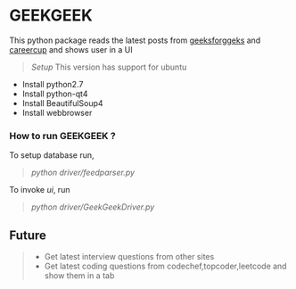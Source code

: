 # GEEKGEEK

This python package reads the  latest posts from [geeksforggeks](http://geeksforgeeks.com) and [careercup](https://careercup.com/page) and shows user in a UI

>*Setup*
>This version has support for ubuntu
* Install python2.7
* Install python-qt4
* Install BeautifulSoup4
* Install webbrowser

### How to run GEEKGEEK ?
To setup database run,
>*python driver/feedparser.py*

To invoke *ui*, run
>*python driver/GeekGeekDriver.py*


Future
------
>* Get latest interview questions from other sites
>* Get latest coding questions from codechef,topcoder,leetcode and show them in a tab
